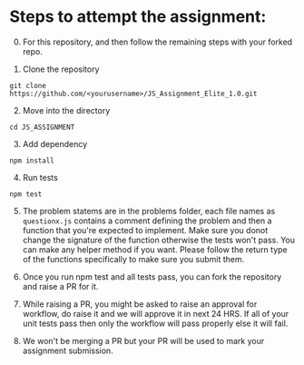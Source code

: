 # Steps to attempt the assignment:

0. For this repository, and then follow the remaining steps with your forked repo.

1. Clone the repository

```
git clone https://github.com/<yourusername>/JS_Assignment_Elite_1.0.git
```

2. Move into the directory
```
cd JS_ASSIGNMENT
```

3. Add dependency
```
npm install
```

4. Run tests
```
npm test
```

5. The problem statems are in the problems folder, each file names as `questionx.js` contains a comment defining the problem and then a function that you're expected to implement. Make sure you donot change the signature of the function otherwise the tests won't pass. You can make any helper method if you want. Please follow the return type of the functions specifically to make sure you submit them.

6. Once you run npm test and all tests pass, you can fork the repository and raise a PR for it. 

7. While raising a PR, you might be asked to raise an approval for workflow, do raise it and we will approve it in next 24 HRS. If all of your unit tests pass then only the workflow will pass properly else it will fail. 

8. We won't be merging a PR but your PR will be used to mark your assignment submission. 
